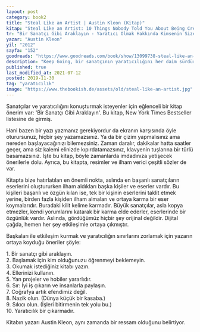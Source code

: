 ```yaml
---
layout: post  
category: book2  
title: "Steal Like an Artist | Austin Kleon (Kitap)"  
kitap: "Steal Like an Artist: 10 Things Nobody Told You About Being Creative"  
tr: "Bir Sanatçı Gibi Araklayın - Yaratıcı Olmak Hakkında Kimsenin Size Söylemediği 10 Şey"  
yazar: "Austin Kleon"  
yil: "2012"  
sayfa: "152"  
goodreads: "https://www.goodreads.com/book/show/13099738-steal-like-an-artist"
description: "Keep Going, bir sanatçının yaratıcılığını her daim sürdürerek üretkenliğe devam edebilmesinin on farklı yolu paylaşıyor."
published: true
last_modified_at: 2021-07-12
posted: 2019-11-30
tag: "yaratıcılık"
image: "https://www.thebookish.de/assets/old/steal-like-an-artist.jpg"
---
```


Sanatçılar ve yaratıcılığını konuşturmak isteyenler için eğlenceli bir kitap önerim var: 'Bir Sanatçı Gibi Araklayın'. Bu kitap, New York Times Bestseller listesine de girmiş.  
  
Hani bazen bir yazı yazmanız gerekiyordur da ekranın karşısında öyle oturursunuz, hiçbir şey yazamazsınız. Ya da bir çizim yapmalısınız ama nereden başlayacağınızı bilemezsiniz. Zaman daralır, dakikalar hatta saatler geçer, ama siz kalemi elinizde kıpırdatamazsınız, klavyenin tuşlarına bir türlü basamazsınız. İşte bu kitap, böyle zamanlarda imdadınıza yetişecek önerilerle dolu. Ayrıca, bu kitapta, resimler ve ilham verici çeşitli sözler de var.  
  
Kitapta bize hatırlatılan en önemli nokta, aslında en başarılı sanatçıların eserlerini oluştururken ilham aldıkları başka kişiler ve eserler vardır. Bu kişileri başarılı ve özgün kılan ise, tek bir kişinin eserlerini taklit etmek yerine, birden fazla kişiden ilham almaları ve ortaya karma bir eser koymalarıdır. Buradaki kilit kelime karmadır. Büyük sanatçılar, asla kopya etmezler, kendi yorumlarını katarak bir karma elde ederler, eserlerinde bir özgünlük vardır. Aslında, gördüğümüz hiçbir şey orijinal değildir. Dijital çağda, hemen her şey etkileşimle ortaya çıkmıştır.  
  
Başkaları ile etkileşim kurmak ve yaratıcılığın sınırlarını zorlamak için yazarın ortaya koyduğu öneriler şöyle:  
  
1\. Bir sanatçı gibi araklayın.  
2\. Başlamak için kim olduğunuzu öğrenmeyi beklemeyin.  
3\. Okumak istediğiniz kitabı yazın.  
4\. Ellerinizi kullanın.  
5\. Yan projeler ve hobiler yararlıdır.  
6\. Sır: İyi iş çıkarın ve insanlarla paylaşın.  
7\. Coğrafya artık efendimiz değil.  
8\. Nazik olun. (Dünya küçük bir kasaba.)  
9\. Sıkıcı olun. (İşleri bitirmenin tek yolu bu.)  
10\. Yaratıcılık bir çıkarmadır.  
  
Kitabın yazarı Austin Kleon, aynı zamanda bir ressam olduğunu belirtiyor.  
  
  
  
